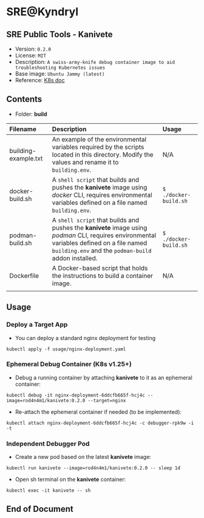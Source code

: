 # SRE@Kyndryl

## SRE Public Tools - Kanivete

* Version: `0.2.0`
* License: `MIT`
* Description: `A swiss-army-knife debug container image to aid troubleshooting Kubernetes issues`
* Base image: `Ubuntu Jammy (latest)`
* Reference: [K8s doc](https://kubernetes.io/docs/tasks/debug/debug-application/debug-running-pod/)

## Contents

* Folder: **build**

| **Filename** | **Description** | **Usage** |
|:-------------|:----------------------------|:----------------------------|
| building-example.txt | An example of the environmental variables required by the scripts located in this directory. Modify the values and rename it to `building.env`. | N/A |
| docker-build.sh | A `shell script` that builds and pushes the **kanivete** image using *docker* CLI, requires environmental variables defined on a file named `building.env`. | `$ ./docker-build.sh`|
| podman-build.sh | A `shell script` that builds and pushes the **kanivete** image using *podman* CLI, requires environmental variables defined on a file named `building.env` and the `podman-build` addon installed. | `$ ./docker-build.sh`|
| Dockerfile | A Docker-based script that holds the instructions to build a container image. | N/A |
| | | |

## Usage

### Deploy a Target App

* You can deploy a standard nginx deployment for testing

`kubectl apply -f usage/nginx-deployment.yaml`

### Ephemeral Debug Container (K8s v1.25+)

* Debug a running container by attaching **kanivete** to it as an ephemeral container:

`kubectl debug -it nginx-deployment-6ddcfb665f-hcj4c --image=rod4n4m1/kanivete:0.2.0 --target=nginx`

* Re-attach the ephemeral container if needed (to be implemented):

`kubectl attach nginx-deployment-6ddcfb665f-hcj4c -c debugger-rpk9w -i -t`

### Independent Debugger Pod

* Create a new pod based on the latest **kanivete** image:

`kubectl run kanivete --image=rod4n4m1/kanivete:0.2.0 -- sleep 1d`

* Open sh terminal on the **kanivete** container:

`kubectl exec -it kanivete -- sh`

## End of Document
